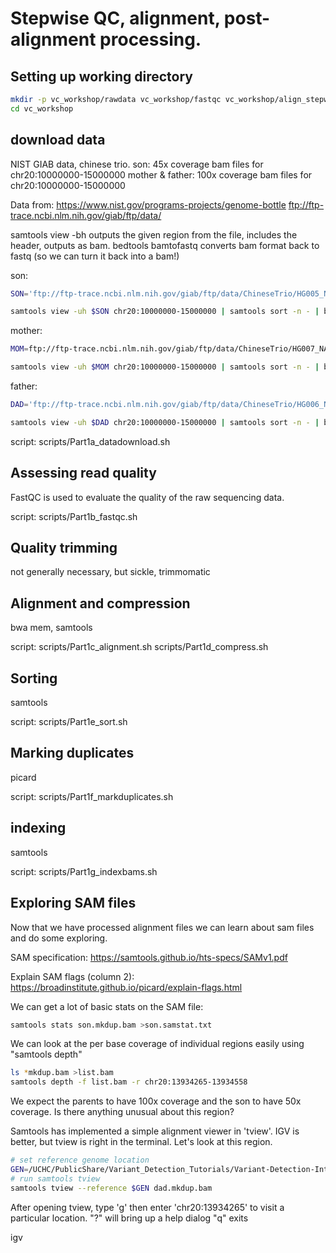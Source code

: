 # Stepwise QC, alignment, post-alignment processing. #

## Setting up working directory ##
```bash
mkdir -p vc_workshop/rawdata vc_workshop/fastqc vc_workshop/align_stepwise vc_workshop/scripts
cd vc_workshop
```

## download data ##

NIST GIAB data, chinese trio. 
son: 45x coverage bam files for chr20:10000000-15000000
mother & father: 100x coverage bam files for chr20:10000000-15000000

Data from:
https://www.nist.gov/programs-projects/genome-bottle
ftp://ftp-trace.ncbi.nlm.nih.gov/giab/ftp/data/

samtools view -bh <file> <region> outputs the given region from the file, includes the header, outputs as bam. 
bedtools bamtofastq converts bam format back to fastq (so we can turn it back into a bam!)


son:

```bash
SON='ftp://ftp-trace.ncbi.nlm.nih.gov/giab/ftp/data/ChineseTrio/HG005_NA24631_son/HG005_NA24631_son_HiSeq_300x/basespace_45x_bams_vcfs_PerFlowCell/150424_HG005_Homogeneity_02_FCA-22108087/150424_HG005_Homogeneity_FCA_Combined-23168145/150424-HG005-Homogeneity-FCA-Combined_S1.bam'

samtools view -uh $SON chr20:10000000-15000000 | samtools sort -n - | bedtools bamtofastq -i /dev/stdin/ -fq son.1.fq -fq2 son.2.fq
```

mother:

```bash
MOM=ftp://ftp-trace.ncbi.nlm.nih.gov/giab/ftp/data/ChineseTrio/HG007_NA24695-hu38168_mother/NA24695_Mother_HiSeq100x/NHGRI_Illumina100X_Chinesetrio_novoalign_bams/HG007.GRCh38_full_plus_hs38d1_analysis_set_minus_alts.100x.bam

samtools view -uh $MOM chr20:10000000-15000000 | samtools sort -n - | bedtools bamtofastq -i /dev/stdin/ -fq mom.1.fq -fq2 mom.2.fq
```

father:

```bash
DAD='ftp://ftp-trace.ncbi.nlm.nih.gov/giab/ftp/data/ChineseTrio/HG006_NA24694-huCA017E_father/NA24694_Father_HiSeq100x/NHGRI_Illumina100X_Chinesetrio_novoalign_bams/HG006.GRCh38_full_plus_hs38d1_analysis_set_minus_alts.100x.bam'

samtools view -uh $DAD chr20:10000000-15000000 | samtools sort -n - | bedtools bamtofastq -i /dev/stdin/ -fq dad.1.fq -fq2 dad.2.fq
```

script: scripts/Part1a_datadownload.sh

## Assessing read quality ##

FastQC is used to evaluate the quality of the raw sequencing data. 

script: scripts/Part1b_fastqc.sh

## Quality trimming ##

not generally necessary, but sickle, trimmomatic

## Alignment and compression ##

bwa mem, samtools

script:	scripts/Part1c_alignment.sh
		scripts/Part1d_compress.sh

## Sorting ##

samtools

script:	scripts/Part1e_sort.sh

## Marking duplicates ##

picard

script:	scripts/Part1f_markduplicates.sh

## indexing ##

samtools

script:	scripts/Part1g_indexbams.sh

## Exploring SAM files ##

Now that we have processed alignment files we can learn about sam files and do some exploring. 

SAM specification:
https://samtools.github.io/hts-specs/SAMv1.pdf

Explain SAM flags (column 2):
https://broadinstitute.github.io/picard/explain-flags.html

We can get a lot of basic stats on the SAM file:
```bash
samtools stats son.mkdup.bam >son.samstat.txt
```
We can look at the per base coverage of individual regions easily using "samtools depth"

```bash
ls *mkdup.bam >list.bam
samtools depth -f list.bam -r chr20:13934265-13934558
```

We expect the parents to have 100x coverage and the son to have 50x coverage. Is there anything unusual about this region?

Samtools has implemented a simple alignment viewer in 'tview'. IGV is better, but tview is right in the terminal. Let's look at this region. 

```bash
# set reference genome location
GEN=/UCHC/PublicShare/Variant_Detection_Tutorials/Variant-Detection-Introduction-GATK_all/resources_all/Homo_sapiens_assembly38.fasta
# run samtools tview
samtools tview --reference $GEN dad.mkdup.bam
```

After opening tview, type 'g' then enter 'chr20:13934265' to visit a particular location. 
"?" will bring up a help dialog
"q" exits


igv
